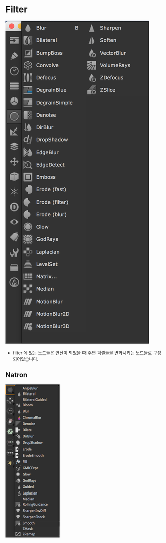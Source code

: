 # Filter

![](../../.gitbook/assets/nuke_toolbar_filter.png)

* filter 에 있는 노드들은 연산이 되었을 때 주변 픽셀들을 변화시키는 노드들로 구성 되어있습니다.

## Natron

![](../../.gitbook/assets/natron_toolbar_filter.png)

